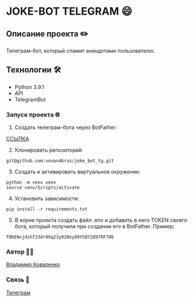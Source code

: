 # JOKE-BOT TELEGRAM 😄

## Описание проекта ✏️

Телеграм-бот, который спамит анекдотами пользователю.

## Технологии 🛠️

- Python 3.9.1
- API
- TelegramBot

### Запуск проекта 🌐
1. Создать телеграм-бота через BotFather:

[ССЫЛКА](https://t.me/botfather)

2. Клонировать репозиторий:
```
git@github.com:vovan46rus/joke_bot_tg.git
```
3. Создать и активировать виртуальное окружение:
```
python -m venv venv
source venv/Scripts/activate
```
4. Установить зависимости:
```
pip install -r requirements.txt
```
5. В корне проекта создать файл .env и добавить в него TOKEN своего бота, который получили при создании его в BotFather.
Пример:
```
TOKEN=jdshf334r89q23y928ey89YS8Y2Q97RF786
```

### Автор 👨‍💻
[Владимир Коваленко](https://github.com/vovan46rus)

### Cвязь 📡
[Телеграм](https://t.me/icq609258000)
